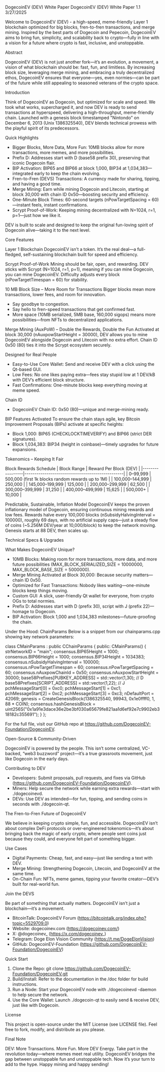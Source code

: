 DogecoinEV (DEV) White Paper DogecoinEV (DEV) White Paper 1.1  3/27/2025


Welcome to DogecoinEV (DEV) - a high-speed, meme-friendly Layer 1 blockchain optimized for big blocks, fren-to-fren transactions, and merge mining. Inspired by the best parts of Dogecoin and Pepecoin, DogecoinEV aims to bring fun, simplicity, and scalability back to crypto—fully in line with a vision for a future where crypto is fast, inclusive, and unstoppable.

Abstract

DogecoinEV (DEV) is not just another fork—it’s an evolution, a movement, a vision of what blockchain should be: fast, fun, and limitless. By increasing block size, leveraging merge mining, and embracing a truly decentralized ethos, DogecoinEV ensures that everyone—yes, even normies—can be part of the future while still appealing to seasoned veterans of the crypto space.

Introduction

Think of DogecoinEV as Dogecoin, but optimized for scale and speed. We took what works, supercharged it, and now DEV is ready to send transactions at hyperspeed, delivering a high-throughput, meme-friendly chain. Launched with a genesis block timestamped "Nintondo" on December 6, 2013 (Unix 1386325540), DEV blends technical prowess with the playful spirit of its predecessors.

Quick Highlights
- Bigger Blocks, More Data, More Fun: 10MB blocks allow for more transactions, more memes, and more possibilities.
- Prefix D: Addresses start with D (base58 prefix 30), preserving that iconic Dogecoin flair.
- BIP Activation: BIP65 and BIP66 at block 1,000, BIP34 at 1,034,383—integrated early to keep the chain evolving.
- Fren-to-Fren (DEVS) Transactions: A currency made for sharing, tipping, and having a good time.
- Merge Mining: Earn while mining Dogecoin and Litecoin, starting at block 30,000 with chain ID 0x50—boosting security and efficiency.
- One-Minute Block Times: 60-second targets (nPowTargetSpacing = 60)—instant feels, instant confirmations.
- Scrypt Proof-of-Work: Keeping mining decentralized with N=1024, r=1, p=1—just how we like it.

DEV is built to scale and designed to keep the original fun-loving spirit of Dogecoin alive—taking it to the next level.

Core Features

Layer 1 Blockchain
DogecoinEV isn’t a token. It’s the real deal—a full-fledged, self-sustaining blockchain built for speed and efficiency.

Scrypt Proof-of-Work
Mining should be fair, open, and rewarding. DEV sticks with Scrypt (N=1024, r=1, p=1), meaning if you can mine Dogecoin, you can mine DogecoinEV. Difficulty adjusts every block (nPowTargetTimespan = 60) for stability.

10 MB Block Size – More Room for Transactions
Bigger blocks mean more transactions, lower fees, and room for innovation.
- Say goodbye to congestion.
- Say hello to fren-speed transactions that get confirmed fast.
- More space (10MB serialized, 5MB base, 160,000 sigops) means more possibilities—from NFTs to decentralized applications.

Merge Mining (AuxPoW) – Double the Rewards, Double the Fun
Activated at block 30,000 (nAuxpowStartHeight = 30000), DEV allows you to mine DogecoinEV alongside Dogecoin and Litecoin with no extra effort. Chain ID 0x50 (80) ties it into the Scrypt ecosystem securely.

Designed for Real People
- Easy-to-Use Core Wallet: Send and receive DEV with a click using the Qt-based GUI.
- Low Fees: No one likes paying extra—fees stay stupid low at 1 DEV/kB with DEV’s efficient block structure.
- Fast Confirmations: One-minute blocks keep everything moving at meme speed.

Chain ID
- DogecoinEV Chain ID: 0x50 (80)—unique and merge-mining ready.

BIP Features Activated
To ensure the chain stays agile, key Bitcoin Improvement Proposals (BIPs) activate at specific heights:
- Block 1,000: BIP65 (CHECKLOCKTIMEVERIFY) and BIP66 (strict DER signatures).
- Block 1,034,383: BIP34 (height in coinbase)—timely upgrades for future expansions.

Tokenomics – Keeping It Fair

Block Rewards Schedule
| Block Range     | Reward Per Block (DEV)                            |
|-----------------|--------------------------------------------------|
| 0–99,999        | 500,000 (first 1k blocks random rewards up to 1M) |
| 100,000–144,999 | 250,000                                          |
| 145,000–199,999 | 125,000                                          |
| 200,000–299,999 | 62,500                                           |
| 300,000–399,999 | 31,250                                           |
| 400,000–499,999 | 15,625                                           |
| 500,000+        | 10,000                                           |

Predictable, Sustainable, Inflation Model
DogecoinEV keeps the proven inflationary model of Dogecoin, ensuring continuous mining rewards and low fees. Rewards halve every 100,000 blocks (nSubsidyHalvingInterval = 100000), roughly 69 days, with no artificial supply caps—just a steady flow of coins (~5.256M DEV/year at 10,000/block) to keep the network moving. Genesis starts at 88 DEV, then scales up.

Technical Specs & Upgrades

What Makes DogecoinEV Unique?
- 10MB Blocks: Making room for more transactions, more data, and more future possibilities (MAX_BLOCK_SERIALIZED_SIZE = 10000000, MAX_BLOCK_BASE_SIZE = 5000000).
- Merge Mining Activated at Block 30,000: Because security matters—chain ID 0x50.
- Optimized for Fast Transactions: Nobody likes waiting—one-minute blocks keep things moving.
- Custom GUI: A slick, user-friendly Qt wallet for everyone, from crypto OGs to total normies.
- Prefix D: Addresses start with D (prefix 30), script with J (prefix 22)—homage to Dogecoin.
- BIP Activation: Block 1,000 and 1,034,383 milestones—future-proofing the chain.

Under the Hood: ChainParams
Below is a snippet from our chainparams.cpp showing key network parameters:

class CMainParams : public CChainParams {
public:
    CMainParams() {
        strNetworkID = "main";
        consensus.BIP65Height = 1000;
        consensus.BIP66Height = 1000;
        consensus.BIP34Height = 1034383;
        consensus.nSubsidyHalvingInterval = 100000;
        consensus.nPowTargetTimespan = 60;
        consensus.nPowTargetSpacing = 60;
        consensus.nAuxpowChainId = 0x50;
        consensus.nAuxpowStartHeight = 30000;
        base58Prefixes[PUBKEY_ADDRESS] = std::vector<unsigned char>(1,30); // D
        base58Prefixes[SCRIPT_ADDRESS] = std::vector<unsigned char>(1,22); // J
        pchMessageStart[0] = 0xc0;
        pchMessageStart[1] = 0xc1;
        pchMessageStart[2] = 0xc2;
        pchMessageStart[3] = 0xc3;
        nDefaultPort = 42069;
        genesis = CreateGenesisBlock(1386325540, 99943, 0x1e0ffff0, 1, 88 * COIN);
        consensus.hashGenesisBlock = uint256S("0x1a91e3dace36e2be3bf030a65679fe821aa1d6ef92e7c9902eb318182c355691");
    }
};

For the full file, visit our GitHub repo at https://github.com/DogecoinEV-Foundation/DogecoinEV.

Open-Source & Community-Driven

DogecoinEV is powered by the people. This isn’t some centralized, VC-backed, “web3 buzzword” project—it’s a true grassroots movement, just like Dogecoin in the early days.

Contributing to DEV
- Developers: Submit proposals, pull requests, and fixes via GitHub (https://github.com/DogecoinEV-Foundation/DogecoinEV).
- Miners: Help secure the network while earning extra rewards—start with ./dogecoinevd.
- DEVs: Use DEV as intended—for fun, tipping, and sending coins in seconds with ./dogecoin-qt.

The Fren-to-Fren Future of DogecoinEV

We believe in keeping crypto simple, fun, and accessible. DogecoinEV isn’t about complex DeFi protocols or over-engineered tokenomics—it’s about bringing back the magic of early crypto, where people sent coins just because they could, and everyone felt part of something bigger.

Use Cases
- Digital Payments: Cheap, fast, and easy—just like sending a text with DEV.
- Merge Mining: Strengthening Dogecoin, Litecoin, and DogecoinEV at the same time.
- On-Chain Fun: NFTs, meme games, tipping your favorite creator—DEV’s built for real-world fun.

Join the DEVS

Be part of something that actually matters. DogecoinEV isn’t just a blockchain—it’s a movement.

- BitcoinTalk: DogecoinEV Forum (https://bitcointalk.org/index.php?topic=5529709.0)
- Website: dogecoinev.com (https://dogecoinev.com/)
- X: @dogecoinev_ (https://x.com/dogecoinev_)
- Telegram: Doge Elon Vision Community (https://t.me/DogeElonVision)
- GitHub: DogecoinEV-Foundation (https://github.com/DogecoinEV-Foundation/DogecoinEV)

Quick Start

1. Clone the Repo: git clone https://github.com/DogecoinEV-Foundation/DogecoinEV.git
2. Build/Install: Refer to the documentation in the /doc folder for build instructions.
3. Run a Node: Start your DogecoinEV node with ./dogecoinevd -daemon to help secure the network.
4. Use the Core Wallet: Launch ./dogecoin-qt to easily send & receive DEV, just like with Dogecoin.

License

This project is open-source under the MIT License (see LICENSE file). Feel free to fork, modify, and distribute as you please.

Final Note

DEV: More Transactions. More Fun. More DEV Energy.
Take part in the revolution today—where memes meet real utility. DogecoinEV bridges the gap between unstoppable fun and unstoppable tech. Now it’s your turn to add to the hype. Happy mining and happy sending!
